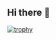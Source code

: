 ## Hi there 👋

[![trophy](https://github-profile-trophy.vercel.app/?username=kanapuli&theme=onedark)](https://github.com/ryo-ma/github-profile-trophy)

<!--
**kanapuli/kanapuli** is a ✨ _special_ ✨ repository because its `README.md` (this file) appears on your GitHub profile.

Here are some ideas to get you started:

- 🔭 I’m currently working on ...
- 🌱 I’m currently learning ...
- 👯 I’m looking to collaborate on ...
- 🤔 I’m looking for help with ...
- 💬 Ask me about ...
- 📫 How to reach me: ...
- 😄 Pronouns: ...
- ⚡ Fun fact: ...
-->
